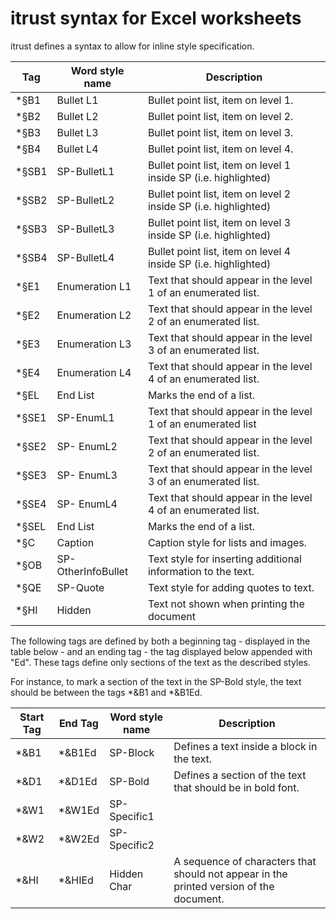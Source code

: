 # itrust syntax for Excel worksheets

itrust defines a syntax to allow for inline style specification. 

| Tag | Word style name | Description |
|------|----------------|--------------|
|*§B1 | Bullet L1 | Bullet point list, item on level 1. |
|*§B2 | Bullet L2 | Bullet point list, item on level 2. |
|*§B3 | Bullet L3 | Bullet point list, item on level 3. |
|*§B4 | Bullet L4 | Bullet point list, item on level 4. |
|*§SB1|	SP-BulletL1	|Bullet point list, item on level 1 inside SP (i.e. highlighted)|
|*§SB2|	SP-BulletL2	|Bullet point list, item on level 2 inside SP (i.e. highlighted)|
|*§SB3|	SP-BulletL3	|Bullet point list, item on level 3 inside SP (i.e. highlighted)|
|*§SB4|	SP-BulletL4	|Bullet point list, item on level 4 inside SP (i.e. highlighted)|
| *§E1 | Enumeration L1 | Text that should appear in the level 1 of an enumerated list. |
| *§E2 | Enumeration L2 | Text that should appear in the level 2 of an enumerated list. |
| *§E3 | Enumeration L3 | Text that should appear in the level 3 of an enumerated list. |
| *§E4 | Enumeration L4 | Text that should appear in the level 4 of an enumerated list. |
|*§EL	|End List	|Marks the end of a list. |
|*§SE1|	SP-EnumL1	|Text that should appear in the level 1 of an enumerated list |
|*§SE2|	SP- EnumL2	|Text that should appear in the level 2 of an enumerated list.|
|*§SE3|	SP- EnumL3	|Text that should appear in the level 3 of an enumerated list.|
|*§SE4|	SP- EnumL4	|Text that should appear in the level 4 of an enumerated list.|
|*§SEL|	End List	|Marks the end of a list.|
|*§C |  Caption |  Caption style for lists and images. |
|*§OB | SP-OtherInfoBullet |  Text style for inserting additional information to the text.  |
|*§QE | SP-Quote | Text style for adding quotes to text. |
|*§HI | Hidden |  Text not shown when printing the document  |

The following tags are defined by both a beginning tag - displayed in the table below - and an ending tag - the tag displayed below appended with "Ed". These tags define only sections of the text as the described styles.

For instance, to mark a section of the text in the SP-Bold style, the text should be between the tags *&B1 and *&B1Ed.

| Start Tag | End Tag | Word style name | Description |
|------|-----|----------------|--------------|
| *&B1 | *&B1Ed| SP-Block | Defines a text inside a block in the text. |
| *&D1 | *&D1Ed| SP-Bold | Defines a section of the text that should be in bold font. |
| *&W1 | *&W1Ed| SP-Specific1 |  |
| *&W2 | *&W2Ed| SP-Specific2 |  |
| *&HI | *&HIEd| Hidden Char | A sequence of characters that should not appear in the printed version of the document. |